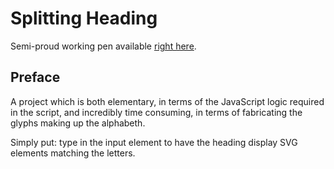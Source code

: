 # Splitting Heading

Semi-proud working pen available [right here](https://codepen.io/borntofrappe/full/aMxOWV).

## Preface

A project which is both elementary, in terms of the JavaScript logic required in the script, and incredibly time consuming, in terms of fabricating the glyphs making up the alphabeth.

Simply put: type in the input element to have the heading display SVG elements matching the letters.
